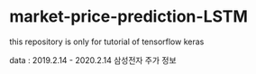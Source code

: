 # market-price-prediction-LSTM
this repository is only for tutorial of tensorflow keras


data : 2019.2.14 - 2020.2.14 삼성전자 주가 정보
